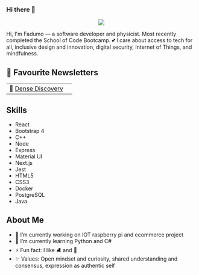 ### Hi there 👋



<p align="center">
<img src="https://user-images.githubusercontent.com/13490001/97367217-f8363e00-1865-11eb-8f20-aa565a75df2e.gif">
</p>

Hi, I'm Fadumo — a software developer and physicist. Most recently completed the School of Code Bootcamp. 💕 I care about access to tech for all, inclusive design and innovation, digital security, Internet of Things, and mindfulness. 

## 📌 Favourite Newsletters
| | |
| :--- | :--- |
| 💖 [Dense Discovery](https://www.densediscovery.com/)  |

## Skills
- React
- Bootstrap 4
- C++
- Node
- Express
- Material UI
- Next.js
- Jest
- HTML5
- CSS3
- Docker
- PostgreSQL
- Java

## About Me

- 🔭 I’m currently working on IOT raspberry pi and ecommerce project
- 🌱 I’m currently learning Python and C# 
- ⚡ Fun fact: I like ⛸️ and 🔭
- ✨ Values: Open mindset and curiosity, shared understanding and consensus, expression as authentic self

